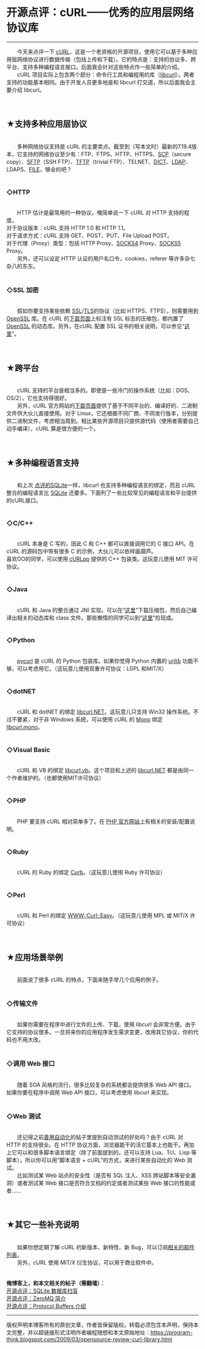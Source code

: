 # 开源点评：cURL——优秀的应用层网络协议库 

-----

<div class="post-body entry-content">
　　今天来点评一下 <a href="https://curl.haxx.se/" rel="nofollow" target="_blank">cURL</a>，这是一个老资格的开源项目，使用它可以基于多种应用层网络协议进行数据传输（包括上传和下载）。它的特点是：支持的协议多、跨平台、支持多种编程语言接口。后面我会针对这些特点作一些简单的介绍。<a name="more"></a><br/>
　　cURL 项目实际上包含两个部分：命令行工具和编程用的库（<a href="https://curl.haxx.se/libcurl/" rel="nofollow" target="_blank">libcurl</a>）。两者支持的功能基本相同。由于开发人员更多地是和 libcurl 打交道，所以后面我会主要介绍 libcurl。<br/>
<br/>
<br/>
<h2>★支持多种应用层协议</h2><br/>
　　多种网络协议支持是 cURL 的主要卖点。截至到（写本文时）最新的7.19.4版本，它支持的网络协议至少有：FTP、FTPS、HTTP、HTTPS、<a href="https://en.wikipedia.org/wiki/Secure_copy" rel="nofollow" target="_blank">SCP</a>（secure copy）、<a href="https://en.wikipedia.org/wiki/SSH_file_transfer_protocol" rel="nofollow" target="_blank">SFTP</a>（SSH FTP）、<a href="https://en.wikipedia.org/wiki/Trivial_File_Transfer_Protocol" rel="nofollow" target="_blank">TFTP</a>（trivial FTP）、TELNET、<a href="https://en.wikipedia.org/wiki/DICT" rel="nofollow" target="_blank">DICT</a>、<a href="https://en.wikipedia.org/wiki/Lightweight_Directory_Access_Protocol" rel="nofollow" target="_blank">LDAP</a>、LDAPS、<a href="https://en.wikipedia.org/wiki/File:URL" rel="nofollow" target="_blank">FILE</a>，够全的吧？<br/>
<br/>
<h3>◇HTTP</h3><br/>
　　HTTP 估计是最常用的一种协议，俺简单说一下 cURL 对 HTTP 支持的程度。<br/>
对于协议版本：cURL 支持 HTTP 1.0 和 HTTP 1.1。<br/>
对于请求方式：cURL 支持 GET、POST、PUT、File Upload POST。<br/>
对于代理（Proxy）类型：包括 HTTP Proxy、<a href="https://en.wikipedia.org/wiki/SOCKS#SOCKS_4_protocol" rel="nofollow" target="_blank">SOCKS4</a> Proxy、<a href="https://en.wikipedia.org/wiki/SOCKS#SOCKS_5_protocol" rel="nofollow" target="_blank">SOCKS5</a> Proxy。<br/>
　　另外，还可以设定 HTTP 认证的用户名口令，cookies，referer 等许多杂七杂八的东东。<br/>
<br/>
<h3>◇SSL 加密</h3><br/>
　　假如你要支持某些依赖 <a href="https://en.wikipedia.org/wiki/Secure_Sockets_Layer" rel="nofollow" target="_blank">SSL</a>/<a href="https://en.wikipedia.org/wiki/Transport_Layer_Security" rel="nofollow" target="_blank">TLS</a>的协议（比如 HTTPS、FTPS），则需要用到 <a href="https://en.wikipedia.org/wiki/OpenSSL" rel="nofollow" target="_blank">OpenSSL</a> 库。在 cURL 的<a href="https://curl.haxx.se/download.html" rel="nofollow" target="_blank">下载页面</a>上标注有 SSL 标志的压缩包，都内置了 <a href="https://en.wikipedia.org/wiki/OpenSSL" rel="nofollow" target="_blank">OpenSSL</a> 的动态库。另外，在cURL 配置 SSL 证书的相关说明，可以参见“<a href="https://curl.haxx.se/docs/sslcerts.html" rel="nofollow" target="_blank">这里</a>”。<br/>
<br/>
<br/>
<h2>★跨平台</h2><br/>
　　cURL 支持的平台是相当多的。即使是一些冷门的操作系统（比如：DOS、OS/2），它也支持得很好。<br/>
　　另外，cURL 官方网站的<a href="https://curl.haxx.se/download.html" rel="nofollow" target="_blank">下载页面</a>提供了基于不同平台的、编译好的、二进制文件供大伙儿直接使用。对于 Linux，它还根据不同厂商、不同发行版本，分别提供二进制文件，考虑相当周到。相比某些开源项目只提供源代码（使用者需要自己动手编译），cURL 算是很方便的一个。<br/>
<br/>
<br/>
<h2>★多种编程语言支持</h2><br/>
　　和上次 <a href="../../2009/03/opensource-review-sqlite-database.md">点评的SQLite</a>一样，libcurl 也支持多种编程语言的绑定，而且 cURL 整合的编程语言比 <a href="https://en.wikipedia.org/wiki/SQLite" rel="nofollow" target="_blank">SQLite</a> 还要多。下面列了一些比较常见的编程语言和平台提供的cURL接口。<br/>
<br/>
<h3>◇C/C++</h3><br/>
　　cURL 本身是 C 写的，因此 C 和 C++ 都可以直接调用它的 C 接口 API。在 cURL 的源码包中带有很多 C 的示例，大伙儿可以依样画葫芦。<br/>
喜欢OO的同学，可以使用 <a href="http://curlpp.org/" rel="nofollow" target="_blank">cURLpp</a> 提供的 C++ 包装类。这玩意儿使用 MIT 许可协议。<br/>
<br/>
<h3>◇Java</h3><br/>
　　cURL 和 Java 的整合通过 JNI 实现。可以在“<a href="https://curl.haxx.se/libcurl/java/" rel="nofollow" target="_blank">这里</a>”下载压缩包，然后自己编译出相关的动态库和 class 文件。那些懒惰的同学可以到“<a href="http://www.gknw.de/mirror/curl/curl_java/" rel="nofollow" target="_blank">这里</a>”捡现成。<br/>
<br/>
<h3>◇Python</h3><br/>
　　<a href="http://pycurl.sourceforge.net/" rel="nofollow" target="_blank">pycurl</a> 是 cURL 的 Python 包装库。如果你觉得 Python 内置的 <a href="https://docs.python.org/library/urllib.html" rel="nofollow" target="_blank">urllib</a> 功能不够，可以考虑用它。（这玩意儿使用双重许可协议：LGPL  和MIT/X）<br/>
<br/>
<h3>◇dotNET</h3><br/>
　　cURL 和 dotNET 的绑定 <a href="http://libcurl-net.sourceforge.net/" rel="nofollow" target="_blank">libcurl.NET</a>。这玩意儿只支持 Win32 操作系统。不过不要紧，对于非 Windows 系统，可以使用 cURL 的 <a href="https://en.wikipedia.org/wiki/Mono_%28software%29" rel="nofollow" target="_blank">Mono</a> 绑定 <a href="http://forge.novell.com/modules/xfmod/project/?libcurl-mono" rel="nofollow" target="_blank">libcurl.mono</a>。<br/>
<br/>
<h3>◇Visual Basic</h3><br/>
　　cURL 和 VB 的绑定 <a href="http://libcurl-vb.sourceforge.net/" rel="nofollow" target="_blank">libcurl.vb</a>。这个项目和上述的 <a href="http://libcurl-net.sourceforge.net/" rel="nofollow" target="_blank">libcurl.NET</a> 都是由同一个作者维护的。（也都使用MIT许可协议）<br/>
<br/>
<h3>◇PHP</h3><br/>
　　PHP 要支持 cURL 相对简单多了。在 <a href="http://cn.php.net/curl" rel="nofollow" target="_blank">PHP 官方网站</a>上有相关的安装/配置说明。<br/>
<br/>
<h3>◇Ruby</h3><br/>
　　cURL 的 Ruby 的绑定 <a href="http://curb.rubyforge.org/" rel="nofollow" target="_blank">Curb</a>。（这玩意儿使用 Ruby 许可协议）<br/>
<br/>
<h3>◇Perl</h3><br/>
　　cURL 和 Perl 的绑定 <a href="http://search.cpan.org/%7Ecrisb/WWW-Curl/Easy.pm.in" rel="nofollow" target="_blank">WWW::Curl::Easy</a>。（这玩意儿使用 MPL 或 MIT/X 许可协议）<br/>
<br/>
<br/>
<h2>★应用场景举例</h2><br/>
　　前面说了很多 cURL 的特点，下面来随手举几个应用的例子。<br/>
<br/>
<h3>◇传输文件</h3><br/>
　　如果你需要在程序中进行文件的上传、下载，使用 libcurl 会非常方便。由于它支持的协议很多。一旦将来你的应用程序发生需求变更，改用其它协议，你的代码也不用大改。<br/>
<br/>
<h3>◇调用 Web 接口</h3><br/>
　　随着 SOA 风格的流行，很多比较复杂的系统都会提供很多 Web API 接口。如果你要在程序中调用 Web API 接口，可以考虑使用 libcurl 来实现。<br/>
<br/>
<h3>◇Web 测试</h3><br/>
　　还记得之前<a href="../../2009/02/7.md">善用自动化</a>的帖子里提到自动测试的好处吗？由于 cURL 对 HTTP 的支持很全。在 HTTP 协议方面，浏览器能干的活它基本上也能干。再加上它可以和很多脚本语言绑定（除了前面提到的，还可以支持 Lua、Tcl、Lisp 等脚本）。所以你可以用“脚本语言 + cURL”的方式，来进行某些自动化的 Web 测试。<br/>
　　比如测试某 Web 站点的安全性（是否有 SQL 注入、XSS 跨站脚本等安全漏洞）或者测试某 Web 接口是否符合文档的约定或者测试某些 Web 接口的性能或者......<br/>
<br/>
<br/>
<h2>★其它一些补充说明</h2><br/>
　　如果你想定期了解 cURL 的新版本、新特性、新 Bug，可以订阅<a href="https://curl.haxx.se/mail/" rel="nofollow" target="_blank">相关的邮件列表</a>。<br/>
　　另外，cURL 使用 MIT/X 衍生协议，可以用于商业软件中。<br/>
<br/>
<br/>
<b>俺博客上，和本文相关的帖子（需翻墙）</b>：<br/>
<a href="../../2009/03/opensource-review-sqlite-database.md">开源点评：SQLite 数据库扫盲</a><br/>
<a href="../../2011/08/opensource-review-zeromq.md">开源点评：ZeroMQ 简介</a><br/>
<a href="../../2009/05/opensource-review-protocol-buffers.md">开源点评：Protocol Buffers 介绍</a>
</div>


------------------------------------------------

版权声明本博客所有的原创文章，作者皆保留版权。转载必须包含本声明，保持本文完整，并以超链接形式注明作者编程随想和本文原始地址：https://program-think.blogspot.com/2009/03/opensource-review-curl-library.html
